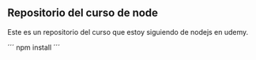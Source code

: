 ## Repositorio del curso de node

Este es un repositorio del curso que estoy siguiendo de nodejs en udemy.

´´´
npm install
´´´